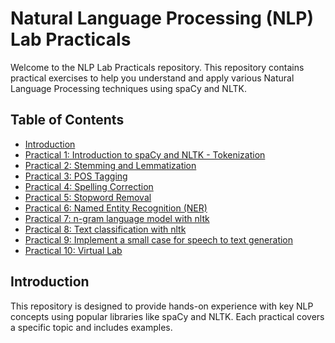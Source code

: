 # Natural Language Processing (NLP) Lab Practicals

Welcome to the NLP Lab Practicals repository. This repository contains practical exercises to help you understand and apply various Natural Language Processing techniques using spaCy and NLTK.

## Table of Contents

- [Introduction](#introduction)
- [Practical 1: Introduction to spaCy and NLTK - Tokenization](https://github.com/darshnkd/NLP-labs/blob/main/01_nlp.ipynb)
- [Practical 2: Stemming and Lemmatization](https://github.com/darshnkd/NLP-labs/blob/main/02_nlp.ipynb)
- [Practical 3: POS Tagging](https://github.com/darshnkd/NLP-labs/blob/main/03_nlp.ipynb)
- [Practical 4: Spelling Correction](https://github.com/darshnkd/NLP-labs/blob/main/04_nlp.ipynb)
- [Practical 5: Stopword Removal](https://github.com/darshnkd/NLP-labs/blob/main/05_nlp.ipynb)
- [Practical 6: Named Entity Recognition (NER)](https://github.com/darshnkd/NLP-labs/blob/main/06_nlp.ipynb)
- [Practical 7: n-gram language model with nltk](#practical-7-tbd)
- [Practical 8: Text classification with nltk](#practical-8-tbd)
- [Practical 9: Implement a small case for speech to text generation](#practical-9-tbd)
- [Practical 10: Virtual Lab](#practical-10-tbd)

## Introduction

This repository is designed to provide hands-on experience with key NLP concepts using popular libraries like spaCy and NLTK. Each practical covers a specific topic and includes examples.
